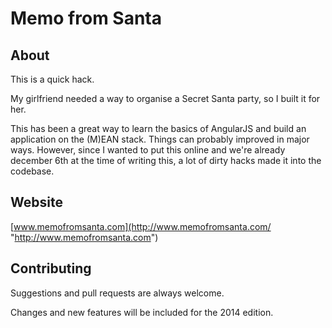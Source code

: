 # Memo from Santa

## About

This is a quick hack.

My girlfriend needed a way to organise a Secret Santa party, so I built it for her.

This has been a great way to learn the basics of AngularJS and build an application on the (M)EAN stack. Things can probably improved in major ways. However, since I wanted to put this online and we're already december 6th at the time of writing this, a lot of dirty hacks made it into the codebase.


## Website

[www.memofromsanta.com](http://www.memofromsanta.com/ "http://www.memofromsanta.com")

## Contributing

Suggestions and pull requests are always welcome.

Changes and new features will be included for the 2014 edition.
